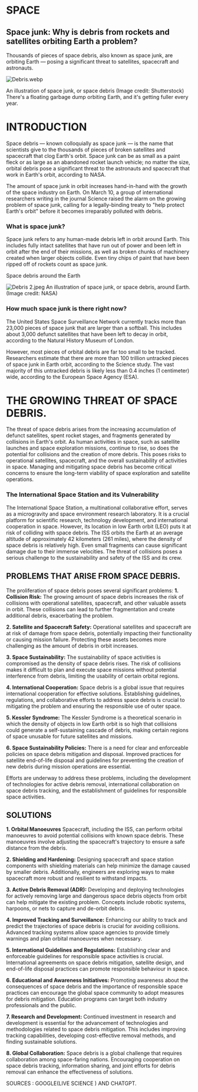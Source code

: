    # SPACE 
 ## Space junk: Why is debris from rockets and satellites orbiting Earth a problem?
Thousands of pieces of space debris, also known as space junk, are orbiting Earth — posing a significant threat to satellites, spacecraft and astronauts.


![Debris.webp](https://cdn.mos.cms.futurecdn.net/K6b7VvXYjcFZAHdBjEfh4i-650-80.jpg.webp)

An illustration of space junk, or space debris (Image credit: Shutterstock)
There's a floating garbage dump orbiting Earth, and it's getting fuller every year. 

# INTRODUCTION
Space debris — known colloquially as space junk — is the name that scientists give to the thousands of pieces of broken satellites and spacecraft that clog Earth's orbit. Space junk can be as small as a paint fleck or as large as an abandoned rocket launch vehicle; no matter the size, orbital debris pose a significant threat to the astronauts and spacecraft that work in Earth's orbit, according to NASA.

The amount of space junk in orbit increases hand-in-hand with the growth of the space industry on Earth. On March 10, a group of international researchers writing in the journal Science raised the alarm on the growing problem of space junk, calling for a legally-binding treaty to "help protect Earth's orbit" before it becomes irreparably polluted with debris. 

### What is space junk?
Space junk refers to any human-made debris left in orbit around Earth. This includes fully intact satellites that have run out of power and been left in orbit after the end of their missions, as well as broken chunks of machinery created when larger objects collide. Even tiny chips of paint that have been ripped off of rockets count as space junk.

Space debris around the Earth


![Debris 2.jpeg](https://static.nationalgeographic.co.uk/files/styles/image_3200/public/01-debris_objects_-_mostly_debris_-_in_low_earth_orbit_leo_-_view_over_the_equator.webp?w=1450&h=816)
An illustration of space junk, or space debris, around Earth. (Image credit: NASA)

### How much space junk is there right now?
The United States Space Surveillance Network currently tracks more than 23,000 pieces of space junk that are larger than a softball. This includes about 3,000 defunct satellites that have been left to decay in orbit, according to the Natural History Museum of London.

However, most pieces of orbital debris are far too small to be tracked. Researchers estimate that there are more than 100 trillion untracked pieces of space junk in Earth orbit, according to the Science study. The vast majority of this untracked debris is likely less than 0.4 inches (1 centimeter) wide, according to the European Space Agency (ESA).

# THE GROWING THREAT OF SPACE DEBRIS.
The threat of space debris arises from the increasing accumulation of defunct satellites, spent rocket stages, and fragments generated by collisions in Earth's orbit. As human activities in space, such as satellite launches and space exploration missions, continue to rise, so does the potential for collisions and the creation of more debris. This poses risks to operational satellites, spacecraft, and the overall sustainability of activities in space. Managing and mitigating space debris has become critical concerns to ensure the long-term viability of space exploration and satellite operations.

### The International Space Station and its Vulnerability
The International Space Station, a multinational collaborative effort, serves as a microgravity and space environment research laboratory. It is a crucial platform for scientific research, technology development, and international cooperation in space. However, its location in low Earth orbit (LEO) puts it at risk of colliding with space debris.
The ISS orbits the Earth at an average altitude of approximately 42 kilometers (261 miles), where the density of space debris is relatively high. Even small fragments can cause significant damage due to their immense velocities. The threat of collisions poses a serious challenge to the sustainability and safety of the ISS and its crew.

## PROBLEMS THAT ARISE FROM SPACE DEBRIS.
The proliferation of space debris poses several significant problems:
**1. Collision Risk:** The growing amount of space debris increases the risk of collisions with operational satellites, spacecraft, and other valuable assets in orbit. These collisions can lead to further fragmentation and create additional debris, exacerbating the problem.

**2. Satellite and Spacecraft Safety:** Operational satellites and spacecraft are at risk of damage from space debris, potentially impacting their functionality or causing mission failure. Protecting these assets becomes more challenging as the amount of debris in orbit increases.

**3. Space Sustainability:** The sustainability of space activities is compromised as the density of space debris rises. The risk of collisions makes it difficult to plan and execute space missions without potential interference from debris, limiting the usability of certain orbital regions.

**4. International Cooperation:** Space debris is a global issue that requires international cooperation for effective solutions. Establishing guidelines, regulations, and collaborative efforts to address space debris is crucial to mitigating the problem and ensuring the responsible use of outer space.

**5. Kessler Syndrome:** The Kessler Syndrome is a theoretical scenario in which the density of objects in low Earth orbit is so high that collisions could generate a self-sustaining cascade of debris, making certain regions of space unusable for future satellites and missions.

**6. Space Sustainability Policies:** There is a need for clear and enforceable policies on space debris mitigation and disposal. Improved practices for satellite end-of-life disposal and guidelines for preventing the creation of new debris during mission operations are essential.

Efforts are underway to address these problems, including the development of technologies for active debris removal, international collaboration on space debris tracking, and the establishment of guidelines for responsible space activities.

   ## SOLUTIONS
**1.	Orbital Manoeuvres** Spacecraft, including the ISS, can perform orbital manoeuvres to avoid potential collisions with known space debris. These manoeuvres involve adjusting the spacecraft's trajectory to ensure a safe distance from the debris.

**2.	Shielding and Hardening:** Designing spacecraft and space station components with shielding materials can help minimize the damage caused by smaller debris. Additionally, engineers are exploring ways to make spacecraft more robust and resilient to withstand impacts.

**3.	Active Debris Removal (ADR):** Developing and deploying technologies for actively removing large and dangerous space debris objects from orbit can help mitigate the existing problem. Concepts include robotic systems, harpoons, or nets to capture and de-orbit debris.

**4.	Improved Tracking and Surveillance:** Enhancing our ability to track and predict the trajectories of space debris is crucial for avoiding collisions. Advanced tracking systems allow space agencies to provide timely warnings and plan orbital manoeuvres when necessary.

**5.	International Guidelines and Regulations:** Establishing clear and enforceable guidelines for responsible space activities is crucial. International agreements on space debris mitigation, satellite design, and end-of-life disposal practices can promote responsible behaviour in space.

**6.	Educational and Awareness Initiatives:** Promoting awareness about the consequences of space debris and the importance of responsible space practices can encourage the global space community to adopt measures for debris mitigation. Education programs can target both industry professionals and the public.

**7.	Research and Development:** Continued investment in research and development is essential for the advancement of technologies and methodologies related to space debris mitigation. This includes improving tracking capabilities, developing cost-effective removal methods, and finding sustainable solutions.

**8.	Global Collaboration:** Space debris is a global challenge that requires collaboration among space-faring nations. Encouraging cooperation on space debris tracking, information sharing, and joint efforts for debris removal can enhance the effectiveness of solutions.


SOURCES : GOOGLE(LIVE SCIENCE ) AND CHATGPT.
